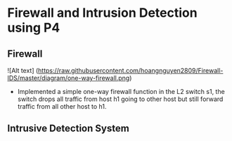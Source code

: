 # Firewall and Intrusion Detection using P4

## Firewall
![Alt text] (https://raw.githubusercontent.com/hoangnguyen2809/Firewall-IDS/master/diagram/one-way-firewall.png)

- Implemented a simple one-way firewall function in the L2 switch s1, the switch drops all traffic from host h1 going to other host but still forward traffic from all other host to h1.


## Intrusive Detection System





